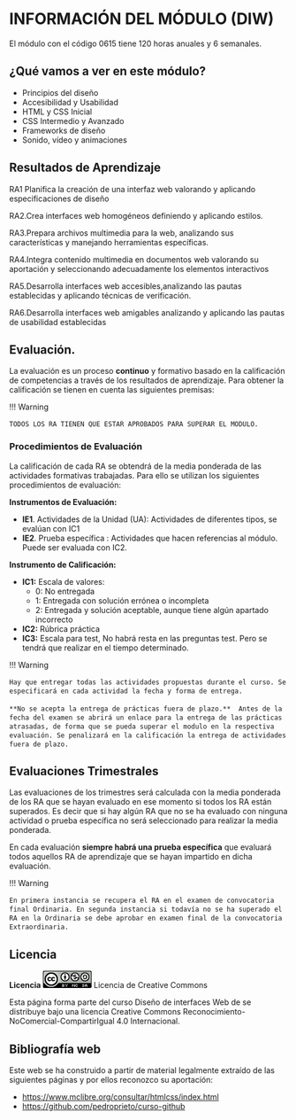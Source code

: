 # INFORMACIÓN DEL MÓDULO (DIW)

El módulo con el código 0615 tiene 120 horas anuales y 6 semanales.

## ¿Qué vamos a ver en este módulo?

- Principios del diseño
- Accesibilidad y Usabilidad
- HTML y CSS Inicial
- CSS Intermedio y Avanzado
- Frameworks de diseño
- Sonido, vídeo y animaciones

## Resultados de Aprendizaje

RA1 Planifica la creación de una interfaz web valorando y aplicando especificaciones de diseño

RA2.Crea interfaces web homogéneos definiendo y aplicando estilos.

RA3.Prepara archivos multimedia para la web, analizando sus características y manejando herramientas específicas.

RA4.Integra contenido multimedia en documentos web valorando su aportación y seleccionando adecuadamente los elementos interactivos

RA5.Desarrolla interfaces web accesibles,analizando las pautas establecidas y aplicando técnicas de verificación.

RA6.Desarrolla interfaces web amigables analizando y aplicando las pautas de usabilidad establecidas

## Evaluación.

La evaluación es un proceso **continuo** y formativo basado en la calificación de competencias a través de los resultados de aprendizaje. Para obtener la calificación se tienen en cuenta las siguientes premisas:

!!! Warning

    TODOS LOS RA TIENEN QUE ESTAR APROBADOS PARA SUPERAR EL MODULO.

### Procedimientos de Evaluación

La calificación de cada RA se obtendrá de la media ponderada de las actividades formativas trabajadas. Para ello se utilizan los siguientes procedimientos de evaluación:

**Instrumentos de Evaluación:**

- **IE1**. Actividades de la Unidad (UA): Actividades de diferentes tipos, se evalúan con IC1
- **IE2**. Prueba específica : Actividades que hacen referencias al módulo. Puede ser evaluada con IC2.

**Instrumento de Calificación:**

- **IC1:** Escala de valores:
  - 0: No entregada
  - 1: Entregada con solución errónea o incompleta
  - 2: Entregada y solución aceptable, aunque tiene algún apartado incorrecto
- **IC2:** Rúbrica práctica
- **IC3:** Escala para test, No habrá resta en las preguntas test. Pero se tendrá que realizar en el tiempo determinado.

!!! Warning

    Hay que entregar todas las actividades propuestas durante el curso. Se especificará en cada actividad la fecha y forma de entrega.

    **No se acepta la entrega de prácticas fuera de plazo.**  Antes de la fecha del examen se abrirá un enlace para la entrega de las prácticas atrasadas, de forma que se pueda superar el modulo en la respectiva evaluación. Se penalizará en la calificación la entrega de actividades fuera de plazo.

## Evaluaciones Trimestrales

Las evaluaciones de los trimestres será calculada con la media ponderada de los RA que se hayan evaluado en ese momento si todos los RA están superados. Es decir que si hay algún RA que no se ha evaluado con ninguna actividad o prueba específica no será seleccionado para realizar la media ponderada.

En cada evaluación **siempre habrá una prueba específica** que evaluará todos aquellos RA de aprendizaje que se hayan impartido en dicha evaluación.

!!! Warning

    En primera instancia se recupera el RA en el examen de convocatoria final Ordinaria. En segunda instancia si todavía no se ha superado el RA en la Ordinaria se debe aprobar en examen final de la convocatoria Extraordinaria.

## Licencia

**Licencia**
![alt text](image.png)
Licencia de Creative Commons

Esta página forma parte del curso Diseño de interfaces Web de se distribuye bajo una licencia Creative Commons Reconocimiento-NoComercial-CompartirIgual 4.0 Internacional.

## Bibliografía web

Este web se ha construido a partir de material legalmente extraído de las siguientes páginas y por ellos reconozco su aportación:

- https://www.mclibre.org/consultar/htmlcss/index.html
- https://github.com/pedroprieto/curso-github
